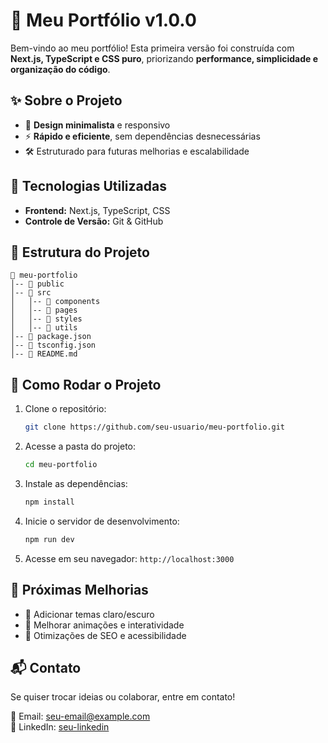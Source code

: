 # 🚀 Meu Portfólio v1.0.0

Bem-vindo ao meu portfólio! Esta primeira versão foi construída com **Next.js, TypeScript e CSS puro**, priorizando **performance, simplicidade e organização do código**.

## ✨ Sobre o Projeto

- 📌 **Design minimalista** e responsivo
- ⚡ **Rápido e eficiente**, sem dependências desnecessárias
- 🛠️ Estruturado para futuras melhorias e escalabilidade

## 🔧 Tecnologias Utilizadas

- **Frontend:** Next.js, TypeScript, CSS  
- **Controle de Versão:** Git & GitHub  

## 📂 Estrutura do Projeto

```
📂 meu-portfolio
│-- 📁 public
│-- 📁 src
│   │-- 📁 components
│   │-- 📁 pages
│   │-- 📁 styles
│   │-- 📁 utils
│-- 📄 package.json
│-- 📄 tsconfig.json
│-- 📄 README.md
```

## 🚀 Como Rodar o Projeto

1. Clone o repositório:
   ```bash
   git clone https://github.com/seu-usuario/meu-portfolio.git
   ```
2. Acesse a pasta do projeto:
   ```bash
   cd meu-portfolio
   ```
3. Instale as dependências:
   ```bash
   npm install
   ```
4. Inicie o servidor de desenvolvimento:
   ```bash
   npm run dev
   ```
5. Acesse em seu navegador: `http://localhost:3000`

## 📌 Próximas Melhorias

- 🔹 Adicionar temas claro/escuro
- 🔹 Melhorar animações e interatividade
- 🔹 Otimizações de SEO e acessibilidade

## 📬 Contato

Se quiser trocar ideias ou colaborar, entre em contato!

📧 Email: [seu-email@example.com](mailto:seu-email@example.com)  
🔗 LinkedIn: [seu-linkedin](https://linkedin.com/in/seu-perfil)  
